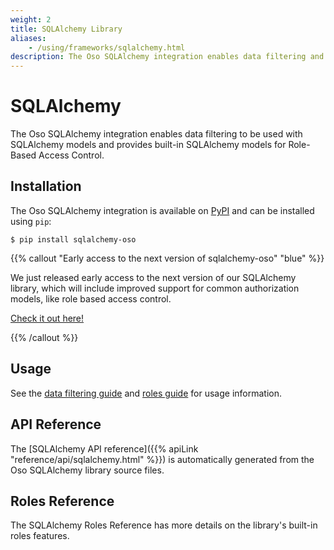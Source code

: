 ```yaml
---
weight: 2
title: SQLAlchemy Library
aliases:
    - /using/frameworks/sqlalchemy.html
description: The Oso SQLAlchemy integration enables data filtering and provides built-in models for RBAC.
---
```


# SQLAlchemy

The Oso SQLAlchemy integration enables data filtering
to be used with SQLAlchemy models and provides built-in SQLAlchemy models for
Role-Based Access Control.

## Installation

The Oso SQLAlchemy integration is available on [PyPI](https://pypi.org/project/sqlalchemy-oso/) and can be installed using
`pip`:

```
$ pip install sqlalchemy-oso
```

{{% callout "Early access to the next version of sqlalchemy-oso" "blue" %}}

We just released early access to the next version of our SQLAlchemy
library, which will include improved support for common authorization
models, like role based access control.

[Check it out here!](/new-roles)

{{% /callout %}}

## Usage

See the [data filtering guide](guides/data_access/sqlalchemy) and [roles guide](guides/roles/sqlalchemy_roles) for usage information.

## API Reference

The [SQLAlchemy API reference]({{% apiLink "reference/api/sqlalchemy.html" %}})
is automatically generated from the Oso SQLAlchemy library source files.

## Roles Reference

The SQLAlchemy Roles Reference has more details on the library's built-in roles features.
